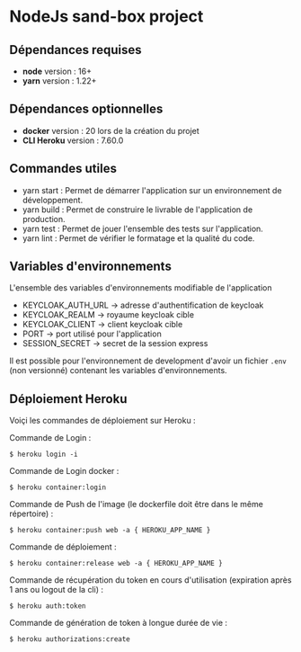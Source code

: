 # NodeJs sand-box project

## Dépendances requises

- **node** version : 16+
- **yarn** version : 1.22+

## Dépendances optionnelles

- **docker** version : 20 lors de la création du projet
- **CLI Heroku** version : 7.60.0

## Commandes utiles

- yarn start : Permet de démarrer l'application sur un environnement de développement.
- yarn build : Permet de construire le livrable de l'application de production.
- yarn test : Permet de jouer l'ensemble des tests sur l'application.
- yarn lint : Permet de vérifier le formatage et la qualité du code.

## Variables d'environnements

L'ensemble des variables d'environnements modifiable de l'application

- KEYCLOAK_AUTH_URL -> adresse d'authentification de keycloak
- KEYCLOAK_REALM -> royaume keycloak cible
- KEYCLOAK_CLIENT -> client keycloak cible
- PORT -> port utilisé pour l'application
- SESSION_SECRET -> secret de la session express

Il est possible pour l'environnement de development d'avoir un fichier `.env` (non versionné) 
contenant les variables d'environnements.

## Déploiement Heroku

Voiçi les commandes de déploiement sur Heroku :

Commande de Login : 
```
$ heroku login -i
```

Commande de Login docker :
```
$ heroku container:login
```

Commande de Push de l'image (le dockerfile doit être dans le même répertoire) :
```
$ heroku container:push web -a { HEROKU_APP_NAME }
```

Commande de déploiement :
```
$ heroku container:release web -a { HEROKU_APP_NAME }
```

Commande de récupération du token en cours d'utilisation (expiration après 1 ans ou logout de la cli) :
```
$ heroku auth:token
```

Commande de génération de token à longue durée de vie :
```
$ heroku authorizations:create
```